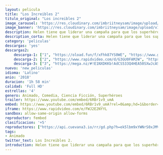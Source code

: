```yaml
---
layout: pelicula
title: "Los Increibles 2"
titulo_original: "Los increibles 2"
image_carousel: 'https://res.cloudinary.com/imbriitneysam/image/upload/v1540947279/increibles-poster-min.jpg'
image_banner: 'https://res.cloudinary.com/imbriitneysam/image/upload/v1540947280/increibles-banner-min.jpg'
description: Helen tiene que liderar una campaña para que los superhéroes regresen, mientras Bob vive su vida normal con Violet, Dash y el bebé Jack-Jack cuyos superpoderes descubriremos.
description_corta: Helen tiene que liderar una campaña para que los superhéroes regresen, mientras Bob vive su vida normal con Violet, Dash y el bebé Jack-Jack cuyos superpoderes descubriremos.
category: 'peliculas'
descargas: 'yes'
descargas2:
    descarga-1: ["1", "https://oload.fun/f/xFhk87YS0WE", "https://www.google.com/s2/favicons?domain=openload.co","OpenLoad","https://res.cloudinary.com/imbriitneysam/image/upload/v1541473684/mexico.png", "Latino", "Full HD"]
    descarga-2: ["2", "https://www.rapidvideo.com/d/G3GU0FAMJW", "https://www.google.com/s2/favicons?domain=www.rapidvideo.com","RapidVideo","https://res.cloudinary.com/imbriitneysam/image/upload/v1541473684/mexico.png", "Latino", "Full HD"]
    descarga-3: ["3", "https://mega.nz/#!E1NXDKKb!AdCS533Q4HEA50SXwJcASMYsMtwJoXJn3qOg-0cmLks", "https://www.google.com/s2/favicons?domain=mega.nz","Mega","https://res.cloudinary.com/imbriitneysam/image/upload/v1541473684/mexico.png", "Latino", "Full HD"]
nuevo: 'new_peliculas'
idioma: 'Latino'
anio: '2018'
duracion: '1h 58 min'
calidad: 'Full HD'
estrellas: '4'
genero: Animado, Comedia, Ciencia Ficción, Superhéroes
trailer: https://www.youtube.com/embed/6RBr1v9_umA
embed: https://www.youtube.com/embed/6RBr1v9_umA?rel=0&amp;hd=1&border=0&wmode=opaque&enablejsapi=1&modestbranding=1&controls=1&showinfo=1
iframe: https://www.rapidvideo.com/e/FWJ2E2NYYL
sandbox: allow-same-origin allow-forms
reproductor: fembed
clasificacion: '+5'
reproductores: ["https://api.cuevana3.io/rr/gd.php?h=ek5lbm9xYWNrS0xJMVp5b21KREk0dFBLbjVkaHhkRGdrOG1jbnBpUnhhS1Z1WXVZbXR2TjJ0NjNpR0thMU1xM3pkTmxwYXlQc2FiSXRXdURuc2ZTN05HU3FadVkyUT09"]
tags:
- Animado
twitter_text: Los Increibles 2.
introduction: Helen tiene que liderar una campaña para que los superhéroes regresen, mientras Bob vive su vida normal con Violet, Dash y el bebé Jack-Jack —cuyos superpoderes descubriremos.
---
```












